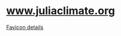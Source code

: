 # www.juliaclimate.org

[Favicon details](https://realfavicongenerator.net/favicon_result?file_id=p1f9ouo3s8svc1nacblv1sdmo276#.YOHFxS1h30o)